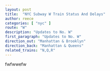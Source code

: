 ```yaml
---
layout: post
title:  "NYC Subway W Train Status And Delays"
author: reece
categories: [ "nyc" ]
route: "W"
description: "Updates to No. W"
first_paragraph: "Updates to No. W"
direction_out: "Manhattan & Brooklyn"
direction_back: "Manhattan & Queens"
related_trains: "N,Q,R"
---
```


fwfwwefw
